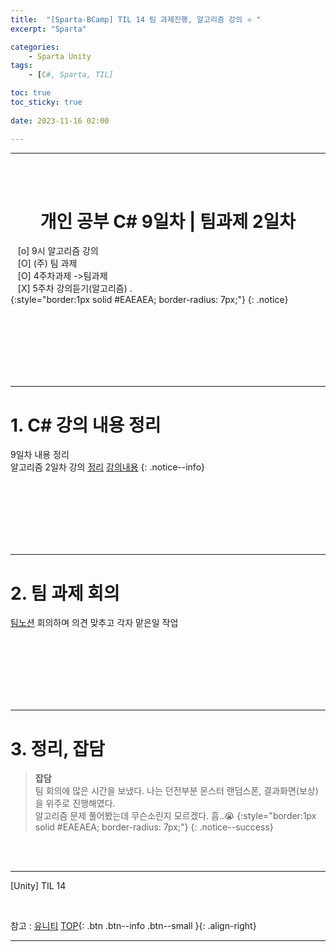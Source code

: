```yaml
---
title:  "[Sparta-BCamp] TIL 14 팀 과제진행, 알고리즘 강의 ⭐ "
excerpt: "Sparta"

categories:
    - Sparta Unity
tags:
    - [C#, Sparta, TIL]

toc: true
toc_sticky: true
 
date: 2023-11-16 02:00

---
```

- - -

<BR><BR>

<center><H1> 개인 공부 C# 9일차 | 팀과제 2일차   </H1></center>

&nbsp;&nbsp; [o] 9시 알고리즘 강의  
&nbsp;&nbsp; [O] (주) 팀 과제   
&nbsp;&nbsp; [O] 4주차과제 ->팀과제   
&nbsp;&nbsp; [X] 5주차 강의듣기(알고리즘) .   
{:style="border:1px solid #EAEAEA; border-radius: 7px;"}
{: .notice}

<br><br><br><br><br><br>
- - - 

# 1. C# 강의 내용 정리
9일차 내용 정리  
알고리즘 2일차 강의 
[정리](https://levell1.github.io/algorithm/Algorithm1/)
[강의내용](https://teamsparta.notion.site/231116-2-8d5e5bb8756442309604d490021ecd51)
{: .notice--info}

<br><br><br><br><br><br>
- - - 

# 2. 팀 과제 회의
[팀노션](https://www.notion.so/7-be1b6c78efb24cf59fd06bcbe1c35027#6a28c4f0417e4403b206e3bcf9800ded)
회의하며 의견 맞추고 각자 맡은일 작업

<br><br><br><br><br><br>
- - - 

# 3. 정리, 잡담

> **잡담**  
팀 회의에 많은 시간을 보냈다. 나는 던전부분 몬스터 랜덤스폰, 결과화면(보상)을 위주로 진행해였다.  
알고리즘 문제 풀어봤는데 무슨소린지 모르겠다. 흠..😭
{:style="border:1px solid #EAEAEA; border-radius: 7px;"}
{: .notice--success}  

<br><br>
- - - 

[Unity] TIL 14

<br>

참고 : [유니티](https://docs.unity3d.com/kr/)
[TOP](#){: .btn .btn--info .btn--small }{: .align-right}
<br>
- - -
